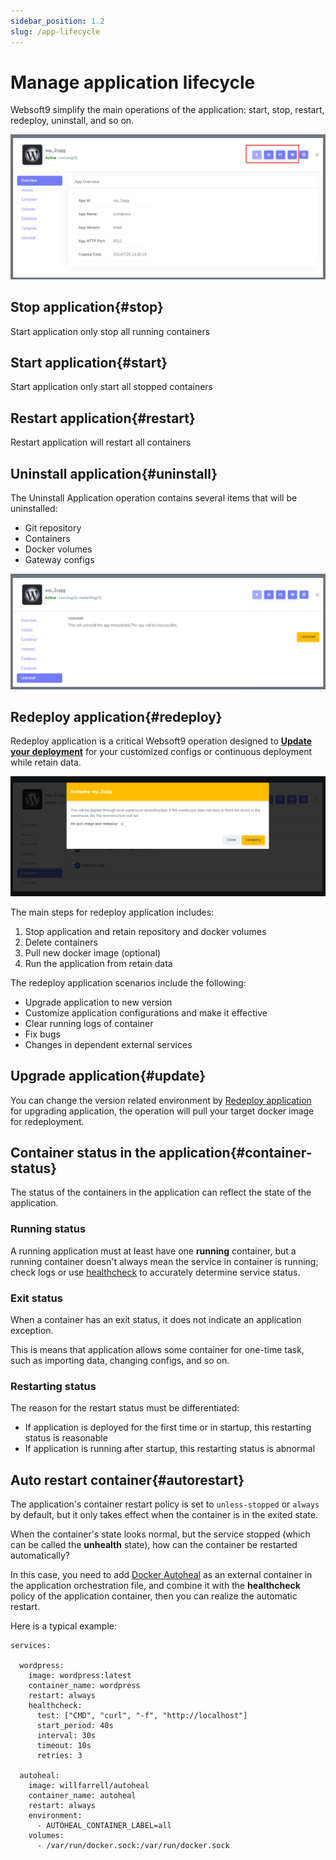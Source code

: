 ```yaml
---
sidebar_position: 1.2
slug: /app-lifecycle
---
```


# Manage application lifecycle

Websoft9 simplify the main operations of the application: start, stop, restart, redeploy, uninstall, and so on.

![](./assets/websoft9-applife-manage.png)

## Stop application{#stop}

Start application only stop all running containers

## Start application{#start}

Start application only start all stopped containers

## Restart application{#restart}

Restart application will restart all containers

## Uninstall application{#uninstall}

The Uninstall Application operation contains several items that will be uninstalled:

- Git repository
- Containers
- Docker volumes
- Gateway configs

![](./assets/websoft9-uninstall-gui.png)

## Redeploy application{#redeploy}

Redeploy application is a critical Websoft9 operation designed to **[Update your deployment](./app-compose)** for your customized configs or continuous deployment while retain data.   

![](./assets/websoft9-rebuild-app.png)

The main steps for redeploy application includes:   

1. Stop application and retain repository and docker volumes
2. Delete containers
3. Pull new docker image (optional)
4. Run the application from retain data

The redeploy application scenarios include the following: 

- Upgrade application to new version
- Customize application configurations and make it effective
- Clear running logs of container
- Fix bugs 
- Changes in dependent external services

## Upgrade application{#update}

You can change the version related environment by [Redeploy application](#redeploy) for upgrading application, the operation will pull your target docker image for redeployment.

## Container status in the application{#container-status}

The status of the containers in the application can reflect the state of the application.

### Running status

A running application must at least have one **running** container, but a running container doesn't always mean the service in container is running; check logs or use [healthcheck](https://docs.docker.com/compose/compose-file/05-services/#healthcheck)  to accurately determine service status.

### Exit status

When a container has an exit status, it does not indicate an application exception.  

This is means that application allows some container for one-time task, such as importing data, changing configs, and so on.  

### Restarting status

The reason for the restart status must be differentiated: 

- If application is deployed for the first time or in startup, this restarting status is reasonable
- If application is running after startup, this restarting status is abnormal


## Auto restart container{#autorestart}

The application's container restart policy is set to `unless-stopped` or `always` by default, but it only takes effect when the container is in the exited state.   

When the container's state looks normal, but the service stopped (which can be called the **unhealth** state), how can the container be restarted automatically?   

In this case, you need to add [Docker Autoheal](https://github.com/willfarrell/docker-autoheal ) as an external container in the application orchestration file, and combine it with the **healthcheck** policy of the application container, then you can realize the automatic restart.  

Here is a typical example:

```
services:

  wordpress:
    image: wordpress:latest
    container_name: wordpress
    restart: always
    healthcheck:
      test: ["CMD", "curl", "-f", "http://localhost"]
      start_period: 40s
      interval: 30s
      timeout: 10s
      retries: 3

  autoheal:
    image: willfarrell/autoheal
    container_name: autoheal
    restart: always
    environment:
      - AUTOHEAL_CONTAINER_LABEL=all
    volumes:
      - /var/run/docker.sock:/var/run/docker.sock
```